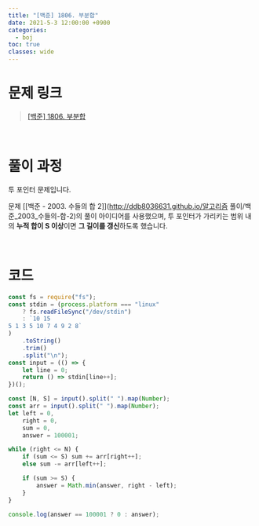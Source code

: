 ```yaml
---
title: "[백준] 1806. 부분합"
date: 2021-5-3 12:00:00 +0900
categories:
  - boj
toc: true
classes: wide
---
```


# 문제 링크

> [[백준] 1806. 부분합](https://www.acmicpc.net/problem/1806)

<br>

# 풀이 과정

투 포인터 문제입니다.

문제 [[백준 - 2003. 수들의 합 2]](http://ddb8036631.github.io/알고리즘 풀이/백준_2003_수들의-합-2)의 풀이 아이디어를 사용했으며, 투 포인터가 가리키는 범위 내의 **누적 합이 S 이상**이면 **그 길이를 갱신**하도록 했습니다.

<br>

# 코드

```jsx
const fs = require("fs");
const stdin = (process.platform === "linux"
    ? fs.readFileSync("/dev/stdin")
    : `10 15
5 1 3 5 10 7 4 9 2 8`
)
    .toString()
    .trim()
    .split("\n");
const input = (() => {
    let line = 0;
    return () => stdin[line++];
})();

const [N, S] = input().split(" ").map(Number);
const arr = input().split(" ").map(Number);
let left = 0,
    right = 0,
    sum = 0,
    answer = 100001;

while (right <= N) {
    if (sum <= S) sum += arr[right++];
    else sum -= arr[left++];

    if (sum >= S) {
        answer = Math.min(answer, right - left);
    }
}

console.log(answer == 100001 ? 0 : answer);
```